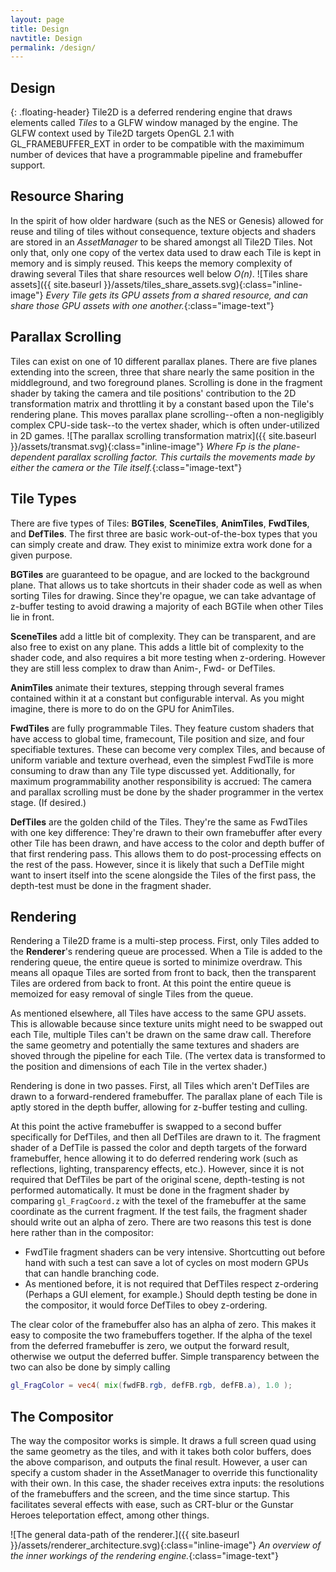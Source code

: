 ```yaml
---
layout: page
title: Design
navtitle: Design
permalink: /design/
---
```


Design
------
{: .floating-header}
Tile2D is a deferred rendering engine that draws elements called *Tiles* to a GLFW window
managed by the engine. The GLFW context used by Tile2D targets OpenGL 2.1 with GL_FRAMEBUFFER_EXT
in order to be compatible with the maximimum number of devices that have a programmable
pipeline and framebuffer support. 

Resource Sharing
----------------
In the spirit of how older hardware (such as the NES or Genesis) allowed for reuse and tiling
of tiles without consequence, texture objects and shaders are stored in an *AssetManager* to be
shared amongst all Tile2D Tiles. Not only that, only one copy of the vertex data used to draw
each Tile is kept in memory and is simply reused. This keeps the memory complexity of drawing
several Tiles that share resources well below _O(n)_. 
![Tiles share assets]({{ site.baseurl }}/assets/tiles_share_assets.svg){:class="inline-image"}
*Every Tile gets its GPU assets from a shared resource, and can share those GPU assets with
one another.*{:class="image-text"}

Parallax Scrolling
------------------
Tiles can exist on one of 10 different parallax planes. There are five planes extending into
the screen, three that share nearly the same position in the middleground, and two foreground
planes. Scrolling is done in the fragment shader by taking the camera and tile positions' contribution
to the 2D transformation matrix and throttling it by a constant based upon the Tile's rendering
plane. This moves parallax plane scrolling--often a non-negligibly complex CPU-side task--to the
vertex shader, which is often under-utilized in 2D games.
![The parallax scrolling transformation matrix]({{ site.baseurl }}/assets/transmat.svg){:class="inline-image"}
*Where Fp is the plane-dependent parallax scrolling factor. This curtails the movements made by
either the camera or the Tile itself.*{:class="image-text"}

Tile Types
----------
There are five types of Tiles: **BGTiles**, **SceneTiles**, **AnimTiles**, **FwdTiles**, 
and **DefTiles**. The first three are basic work-out-of-the-box types that you can simply create
and draw. They exist to minimize extra work done for a given purpose.

**BGTiles** are guaranteed to be opague, and are locked to the background plane. That allows us to
take shortcuts in their shader code as well as when sorting Tiles for drawing. Since they're opague,
we can take advantage of z-buffer testing to avoid drawing a majority of each BGTile when other
Tiles lie in front.

**SceneTiles** add a little bit of complexity. They can be transparent, and are also free to exist on any
plane. This adds a little bit of complexity to the shader code, and also requires a bit more
testing when z-ordering. However they are still less complex to draw than Anim-, Fwd- or DefTiles.

**AnimTiles** animate their textures, stepping through several frames contained within it at a constant
but configurable interval. As you might imagine, there is more to do on the GPU for AnimTiles.

**FwdTiles** are fully programmable Tiles. They feature custom shaders that have access to global time,
framecount, Tile position and size, and four specifiable textures. These can become very complex
Tiles, and because of uniform variable and texture overhead, even the simplest FwdTile is more consuming
to draw than any Tile type discussed yet. Additionally, for maximum programmability another responsibility
is accrued: The camera and parallax scrolling must be done by the shader programmer in the vertex stage.
(If desired.)

**DefTiles** are the golden child of the Tiles. They're the same as FwdTiles with one key difference: They're
drawn to their own framebuffer after every other Tile has been drawn, and have access to the color and
depth buffer of that first rendering pass. This allows them to do post-processing effects on the rest of
the pass. However, since it is likely that such a DefTile might want to insert itself into the scene
alongside the Tiles of the first pass, the depth-test must be done in the fragment shader.

Rendering
---------
Rendering a Tile2D frame is a multi-step process. First, only Tiles added to the **Renderer**'s rendering
queue are processed. When a Tile is added to the rendering queue, the entire queue is sorted to minimize
overdraw. This means all opaque Tiles are sorted from front to back, then the transparent Tiles are ordered
from back to front. At this point the entire queue is memoized for easy removal of single Tiles from
the queue.

As mentioned elsewhere, all Tiles have access to the same GPU assets. This is allowable because since
texture units might need to be swapped out each Tile, multiple Tiles can't be drawn on the same draw call.
Therefore the same geometry and potentially the same textures and shaders are shoved through the pipeline
for each Tile. (The vertex data is transformed to the position and dimensions of each Tile in the vertex
shader.)

Rendering is done in two passes. First, all Tiles which aren't DefTiles are drawn to a forward-rendered
framebuffer. The parallax plane of each Tile is aptly stored in the depth buffer, allowing for z-buffer
testing and culling. 

At this point the active framebuffer is swapped to a second buffer specifically for DefTiles, and then
all DefTiles are drawn to it. The fragment shader of a DefTile is passed the color and depth targets
of the forward framebuffer, hence allowing it to do deferred rendering work (such as reflections, lighting,
transparency effects, etc.). However, since it is not required that DefTiles be part of the original
scene, depth-testing is not performed automatically. It must be done in the fragment shader by comparing
```gl_FragCoord.z``` with the texel of the framebuffer at the same coordinate as the current fragment. If
the test fails, the fragment shader should write out an alpha of zero. There are two reasons this test
is done here rather than in the compositor:
- FwdTile fragment shaders can be very intensive. Shortcutting out before hand with such a test can save
  a lot of cycles on most modern GPUs that can handle branching code.
- As mentioned before, it is not required that DefTiles respect z-ordering (Perhaps a GUI element,
  for example.) Should depth testing be done in the compositor, it would force DefTiles to obey z-ordering.

The clear color of the framebuffer also has an alpha of zero. This makes it easy to composite the two
framebuffers together. If the alpha of the texel from the deferred framebuffer is zero, we output the
forward result, otherwise we output the deferred buffer. Simple transparency between the two can also be 
done by simply calling
```glsl
gl_FragColor = vec4( mix(fwdFB.rgb, defFB.rgb, defFB.a), 1.0 );
```

The Compositor
--------------
The way the compositor works is simple. It draws a full screen quad using the same geometry as the
tiles, and with it takes both color buffers, does the above comparison, and outputs the final result.
However, a user can specify a custom shader in the AssetManager to override this functionality with their
own. In this case, the shader receives extra inputs: the resolutions of the framebuffers and the screen,
and the time since startup. This facilitates several effects with ease, such as CRT-blur or the Gunstar Heroes
teleportation effect, among other things.

![The general data-path of the renderer.]({{ site.baseurl }}/assets/renderer_architecture.svg){:class="inline-image"}
*An overview of the inner workings of the rendering engine.*{:class="image-text"}